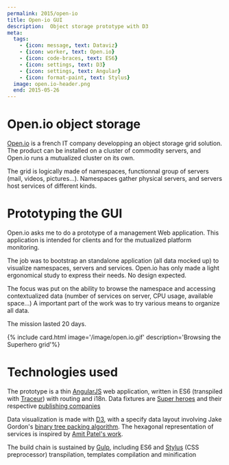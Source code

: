 ```yaml
---
permalink: 2015/open-io
title: Open-io GUI
description:  Object storage prototype with D3
meta:
  tags:
    - {icon: message, text: Dataviz}
    - {icon: worker, text: Open.io}
    - {icon: code-braces, text: ES6}
    - {icon: settings, text: D3}
    - {icon: settings, text: Angular}
    - {icon: format-paint, text: Stylus}
  image: open.io-header.png
  end: 2015-05-26
---
```


# Open.io object storage

[Open.io][1] is a french IT company developping an object storage grid solution.
The product can be installed on a cluster of commodity servers, and Open.io runs a mutualized cluster on its own.

The grid is logically made of namespaces, functionnal group of servers (mail, videos, pictures\...).
Namespaces gather physical servers, and servers host services of different kinds.

# Prototyping the GUI

Open.io asks me to do a prototype of a management Web application.
This application is intended for clients and for the mutualized platform monitoring.

The job was to bootstrap an standalone application (all data mocked up) to visualize namespaces, servers and services.
Open.io has only made a light ergonomical study to express their needs. No design expected.

The focus was put on the ability to browse the namespace and accessing contextualized data (number of services on server, CPU usage, available space\...)
A important part of the work was to try various means to organize all data.

The mission lasted 20 days.

{% include card.html image='/image/open.io.gif' description='Browsing the Superhero grid'%}

# Technologies used

The prototype is a thin [AngularJS][2] web application, written in ES6 (transpiled with [Traceur][3]) with routing and i18n.
Data fixtures are [Super heroes][8] and their respective [publishing companies][9]

Data visualization is made with [D3][4], with a specify data layout involving Jake Gordon\'s [binary tree packing algorithm][5].
The hexagonal representation of services is inspired by [Amit Patel\'s work][10].

The build chain is sustained by [Gulp][4], including ES6 and [Stylus][6] (CSS preprocessor) transpilation, templates compilation and minification

[1]: http://openio.io/
[2]: https://angularjs.org/
[3]: https://github.com/google/traceur-compiler
[4]: http://d3js.org/
[5]: https://github.com/jakesgordon/bin-packing
[6]: http://learnboost.github.io/stylus/
[7]: http://gulpjs.com/
[8]: http://www.superherodb.com/
[9]: http://en.wikipedia.org/wiki/List_of_comics_publishing_companies
[10]: http://www.redblobgames.com/grids/hexagons/
